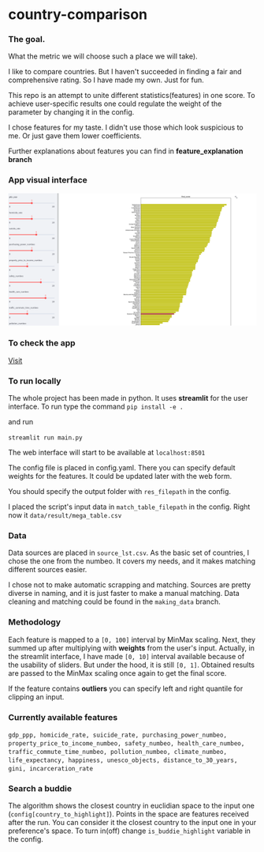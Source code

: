 # country-comparison

### The goal.

What the metric we will choose such a place we will take).

I like to compare countries. But I haven't succeeded in finding a fair and
comprehensive rating. 
So I have made my own. Just for fun. 

This repo is an attempt to unite different statistics(features)
in one score. To achieve user-specific results one could regulate the weight of the 
parameter by changing it in the config. 

I chose features for my taste. I didn't use those which look suspicious to me. 
Or just gave them lower coefficients. 

Further explanations about features you can find in **feature_explanation branch**

### App visual interface
![img.png](data/aux/interface.png)


### To check the app

[Visit](https://share.streamlit.io/pvgorshenin/country_comparison/streamlit/main.py)

### To run locally

The whole project has been made in python. It uses **streamlit** for the user interface. To run
type the command
`pip install -e .`

and run

`streamlit run main.py`

The web interface will start to be available at `localhost:8501`

The config file is placed in config.yaml. There you can specify default weights for the features.
It could be updated later with the web form. 

You should specify the output folder with `res_filepath` in the config. 

I placed the script's input data in `match_table_filepath` in the config. Right now it 
`data/result/mega_table.csv` 

### Data

Data sources are placed in `source_lst.csv`. As the basic set of countries, I chose the one from the
numbeo. It covers my needs, and it makes matching different sources easier.

I chose not to make automatic scrapping and matching. Sources are pretty diverse in naming, and it is
just faster to make a manual matching. 
Data cleaning and matching could be found in the `making_data` branch.

### Methodology

Each feature is mapped to a `[0, 100]` interval by MinMax scaling. Next, they summed up after multiplying
with **weights** from the user's input. Actually, in the streamlit
interface, I have made `[0, 10]` interval available because of the usability of sliders. 
But under the hood, it is still `[0, 1]`. Obtained results are passed to the MinMax scaling once again to get
the final score.

If the feature contains **outliers** you can specify left and right quantile for clipping an input. 

### Currently available features

`gdp_ppp, homicide_rate, suicide_rate, purchasing_power_numbeo, property_price_to_income_numbeo,
safety_numbeo, health_care_numbeo, traffic_commute_time_numbeo, pollution_numbeo, climate_numbeo, 
life_expectancy, happiness, unesco_objects, distance_to_30_years, gini, incarceration_rate`

### Search a buddie

The algorithm shows the closest country in euclidian space to the input one
(`config[country_to_highlight]`). 
Points in the space are  features received after the run. You can consider it the closest country to 
the input one in your preference's space.
To turn in(off) change `is_buddie_highlight` variable in the config.